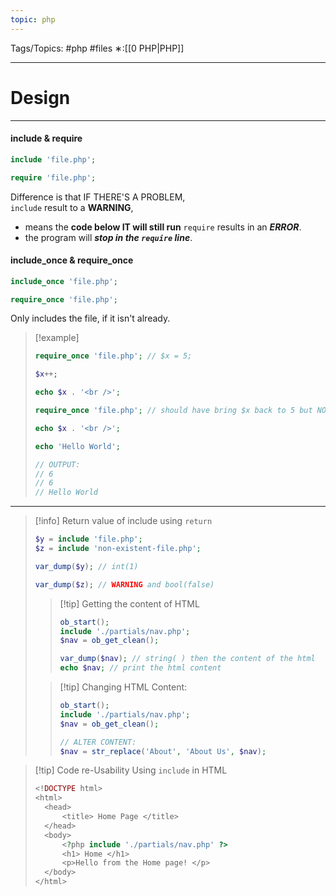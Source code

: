 ```yaml
---
topic: php
---
```



Tags/Topics: #php #files
∗:[[0 PHP|PHP]]

---
# Design

--- 

#### include & require
```php
include 'file.php';

require 'file.php';
```

Difference is that IF THERE'S A PROBLEM,  
`include` result to a __WARNING__,
- means the __code below IT will still run__
`require` results in an ___ERROR___.
- the program will ___stop in the `require` line___.


#### include_once & require_once
```php
include_once 'file.php';

require_once 'file.php';
```

Only includes the file, if it isn't already.

>[!example]
>```php
>require_once 'file.php'; // $x = 5;
>
>$x++;
>
>echo $x . '<br />';
>
>require_once 'file.php'; // should have bring $x back to 5 but NO
>
>echo $x . '<br />';
>
>echo 'Hello World';
>
>// OUTPUT:
>// 6
>// 6
>// Hello World
>```

---

> [!info] Return value of include using `return`
> ```php
> $y = include 'file.php';
> $z = include 'non-existent-file.php';
> 
> var_dump($y); // int(1)
> 
> var_dump($z); // WARNING and bool(false)
> ```
>> [!tip] Getting the content of HTML
>> ```php
>> ob_start();
>> include './partials/nav.php';
>> $nav = ob_get_clean();
>> 
>> var_dump($nav); // string( ) then the content of the html
>> echo $nav; // print the html content
>> ```
>
>
>> [!tip] Changing HTML Content:
>> ```php
>> ob_start();
>> include './partials/nav.php';
>> $nav = ob_get_clean();
>>
>>// ALTER CONTENT:
>> $nav = str_replace('About', 'About Us', $nav);
>> ```




> [!tip] Code re-Usability
> Using `include` in HTML
> ```php
> <!DOCTYPE html>
><html>
>	<head>
>		<title> Home Page </title>
>	</head>
>	<body>
>		<?php include './partials/nav.php' ?>
>		<h1> Home </h1>
>		<p>Hello from the Home page! </p>
>	</body>
></html>
> ```
